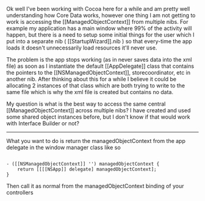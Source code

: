 Ok well I've been working with Cocoa here for a while and am pretty well understanding how Core Data works, however one thing I am not getting to work is accessing the [[ManagedObjectContext]] from multiple nibs. For example my application has a main window where 99% of the activity will happen, but there is a need to setup some initial things for the user which I put into a separate nib ( [[StartupWizard]].nib ) so that every-time the app loads it doesn't unnecessarily load resources it'll never use.

The problem is the app stops working (as in never saves data into the xml file) as soon as I instantiate the default [[AppDelegate]] class that contains the pointers to the [[NSManagedObjectContext]], storecoordinator, etc in another nib. After thinking about this for a while I believe it could be allocating 2 instances of that class which are both trying to write to the same file which is why the xml file is created but contains no data. 

My question is what is the best way to access the same central [[ManagedObjectContext]] across multiple nibs? I have created and used some shared object instances before, but I don't know if that would work with Interface Builder or not? 

----

What you want to do is return the managedObjectContext from the app delegate in the window manager class like so

<code>
- ([[NSManagedObjectContext]] '') managedObjectContext {
	return [[[[NSApp]] delegate] managedObjectContext];
}
</code>

Then call it as normal from the managedObjectContext binding of your controllers